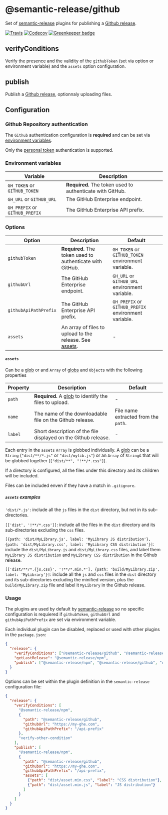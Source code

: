 # @semantic-release/github

Set of [semantic-release](https://github.com/semantic-release/semantic-release) plugins for publishing a [Github release](https://help.github.com/articles/about-releases).

[![Travis](https://img.shields.io/travis/semantic-release/github.svg)](https://travis-ci.org/semantic-release/github)
[![Codecov](https://img.shields.io/codecov/c/github/semantic-release/github.svg)](https://codecov.io/gh/semantic-release/github)
[![Greenkeeper badge](https://badges.greenkeeper.io/semantic-release/github.svg)](https://greenkeeper.io/)

## verifyConditions

Verify the presence and the validity of the `githubToken` (set via option or environment variable) and the `assets` option configuration.

## publish

Publish a [Github release](https://help.github.com/articles/about-releases), optionnaly uploading files.

## Configuration

### Github Repository authentication

The `Github` authentication configuration is **required** and can be set via [environment variables](#environment-variables).

Only the [personal token](https://help.github.com/articles/creating-a-personal-access-token-for-the-command-line) authentication is supported.

### Environment variables

| Variable                       | Description                                               |
| ------------------------------ | ----------------------------------------------------------|
| `GH_TOKEN` or `GITHUB_TOKEN`   | **Required.** The token used to authenticate with GitHub. |
| `GH_URL` or `GITHUB_URL`       | The GitHub Enterprise endpoint.                           |
| `GH_PREFIX` or `GITHUB_PREFIX` | The GitHub Enterprise API prefix.                         |

### Options

| Option                | Description                                                        | Default                                              |
| --------------------- | ------------------------------------------------------------------ | ---------------------------------------------------- |
| `githubToken`         | **Required.** The token used to authenticate with GitHub.          | `GH_TOKEN` or `GITHUB_TOKEN` environment variable.   |
| `githubUrl`           | The GitHub Enterprise endpoint.                                    | `GH_URL` or `GITHUB_URL` environment variable.       |
| `githubApiPathPrefix` | The GitHub Enterprise API prefix.                                  | `GH_PREFIX` or `GITHUB_PREFIX` environment variable. |
| `assets`              | An array of files to upload to the release. See [assets](#assets). | -                                                    |

#### `assets`

Can be a [glob](https://github.com/isaacs/node-glob#glob-primer) or and `Array` of [globs](https://github.com/isaacs/node-glob#glob-primer) and `Object`s with the following properties

| Property | Description                                                                                              | Default                              |
| -------- | -------------------------------------------------------------------------------------------------------- | ------------------------------------ |
| `path`   | **Required.** A [glob](https://github.com/isaacs/node-glob#glob-primer) to identify the files to upload. | -                                    |
| `name`   | The name of the downloadable file on the Github release.                                                 | File name extracted from the `path`. |
| `label`  | Short description of the file displayed on the Github release.                                           | -                                    |

Each entry in the `assets` `Array` is globbed individually. A [glob](https://github.com/isaacs/node-glob#glob-primer) can be a `String` (`"dist/**/*.js"` or `"dist/mylib.js"`) or an `Array` of `String`s that will be globbed together (`["dist/**", "!**/*.css"]`).

If a directory is configured, all the files under this directory and its children will be included.

Files can be included enven if they have a match in `.gitignore`.

##### `assets` examples

`'dist/*.js'`: include all the `js` files in the `dist` directory, but not in its sub-directories.

`[['dist', '!**/*.css']]`: include all the files in the `dist` directory and its sub-directories excluding the `css` files.

`[{path: 'dist/MyLibrary.js', label: 'MyLibrary JS distribution'}, {path: 'dist/MyLibrary.css', label: 'MyLibrary CSS distribution'}]`: include the `dist/MyLibrary.js` and `dist/MyLibrary.css` files, and label them `MyLibrary JS distribution` and `MyLibrary CSS distribution` in the Github release.

`[['dist/**/*.{js,css}', '!**/*.min.*'], {path: 'build/MyLibrary.zip', label: 'MyLibrary'}]`: include all the `js` and `css` files in the `dist` directory and its sub-directories excluding the minified version, plus the `build/MyLibrary.zip` file and label it `MyLibrary` in the Github release.

### Usage

The plugins are used by default by [semantic-release](https://github.com/semantic-release/semantic-release) so no specific configuration is requiered if `githubToken`, `githubUrl` and `githubApiPathPrefix` are set via environment variable.

Each individual plugin can be disabled, replaced or used with other plugins in the `package.json`:

```json
{
  "release": {
    "verifyConditions": ["@semantic-release/github", "@semantic-release/npm", "verify-other-condition"],
    "getLastRelease": "@semantic-release/npm",
    "publish": ["@semantic-release/npm", "@semantic-release/github", "other-publish"]
  }
}
```

Options can be set within the plugin definition in the `semantic-release` configuration file:

```json
{
  "release": {
    "verifyConditions": [
      "@semantic-release/npm",
      {
        "path": "@semantic-release/github",
        "githubUrl": "https://my-ghe.com",
        "githubApiPathPrefix": "/api-prefix"
      },
      "verify-other-condition"
    ],
    "publish": [
      "@semantic-release/npm",
      {
        "path": "@semantic-release/github",
        "githubUrl": "https://my-ghe.com",
        "githubApiPathPrefix": "/api-prefix",
        "assets": [
          {"path": "dist/asset.min.css", "label": "CSS distribution"},
          {"path": "dist/asset.min.js", "label": "JS distribution"}
        ]
      }
    ]
  }
}
```
